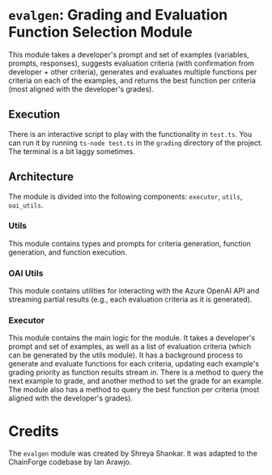 # `evalgen`: Grading and Evaluation Function Selection Module

This module takes a developer's prompt and set of examples (variables, prompts, responses), suggests evaluation criteria (with confirmation from developer + other criteria), generates and evaluates multiple functions per criteria on each of the examples, and returns the best function per criteria (most aligned with the developer's grades).

## Execution

There is an interactive script to play with the functionality in `test.ts`. You can run it by running `ts-node test.ts` in the `grading` directory of the project. The terminal is a bit laggy sometimes.

## Architecture

The module is divided into the following components: `executor`, `utils`, `oai_utils`.

### Utils

This module contains types and prompts for criteria generation, function generation, and function execution.

### OAI Utils

This module contains utilities for interacting with the Azure OpenAI API and streaming partial results (e.g., each evaluation criteria as it is generated).

### Executor

This module contains the main logic for the module. It takes a developer's prompt and set of examples, as well as a list of evaluation criteria (which can be generated by the utils module). It has a background process to generate and evaluate functions for each criteria, updating each example's grading priority as function results stream in. There is a method to query the next example to grade, and another method to set the grade for an example. The module also has a method to query the best function per criteria (most aligned with the developer's grades).

# Credits

The `evalgen` module was created by Shreya Shankar. It was adapted to the ChainForge codebase by Ian Arawjo.
